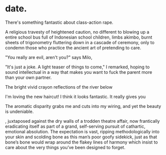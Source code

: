 # date.


<!-- Opening Monologue -->

There's something fantastic about class-action rape.

A religious travesty of heightened caution, no different to blowing up a entire school bus full of Indonesian school children, limbs akimbo, burnt sheets of trigonometry fluttering down in a cascade of ceremony, only to condemn those who practice the ancient art of pretending to care.

"You really are evil, aren't you?" says Milo,

"It's just a joke. A light teaser of things to come," I remarked, hoping to sound intellectual in a way that makes you want to fuck the parent more than your own partner.

The bright vivid crayon reflections of the river below






<!-- Opening Monologue -->

I'm loving the new haircut! I think it looks fantastic. It really gives you





The aromatic disparity grabs me and cuts into my wiring, and yet the beauty is undeniable.



, juxtaposed against the dry walls of a trodden theatre affair, now frantically eradicating itself as part of a grand, self-serving pursuit of cathartic, emotional absolution. The expectation is vast, ripping methodologically into your skin and scolding bone as this man’s poor goofy sidekick, just as that bone’s bone would wrap around the flakey lines of harmony which insist to care about the very things you’ve been designed to forget.